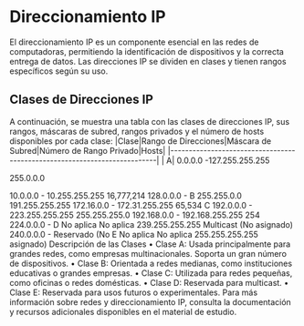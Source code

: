
# Direccionamiento IP
El direccionamiento IP es un componente esencial en las redes de computadoras,
permitiendo la identificación de dispositivos y la correcta entrega de datos. Las direcciones IP se dividen en clases y tienen rangos específicos según su uso.
## Clases de Direcciones IP
A continuación, se muestra una tabla con las clases de direcciones IP, sus rangos, máscaras de subred, rangos privados y el número de hosts disponibles por cada clase:
|Clase|Rango de Direcciones|Máscara de Subred|Número de Rango Privado|Hosts|
|--------------------------------------------------------------------------|
| A|  0.0.0.0 -127.255.255.255

255.0.0.0

10.0.0.0 - 10.255.255.255
16,777,214
128.0.0.0 -
B
255.255.0.0
191.255.255.255
172.16.0.0 - 172.31.255.255
65,534
C
192.0.0.0 - 223.255.255.255
255.255.255.0
192.168.0.0 - 192.168.255.255
254
224.0.0.0 -
D
No aplica
No aplica
239.255.255.255
Multicast (No asignado)
240.0.0.0 -
Reservado (No
E
No aplica
No aplica
255.255.255.255
asignado)
Descripción de las Clases
• Clase A: Usada principalmente para grandes redes, como empresas multinacionales. Soporta un gran número de dispositivos.
• Clase B: Orientada a redes medianas, como instituciones educativas o grandes empresas.
• Clase C: Utilizada para redes pequeñas, como oficinas o redes domésticas.
• Clase D: Reservada para multicast.
• Clase E: Reservada para usos futuros o experimentales.
Para más información sobre redes y direccionamiento IP, consulta la documentación y recursos adicionales disponibles en el material de estudio.